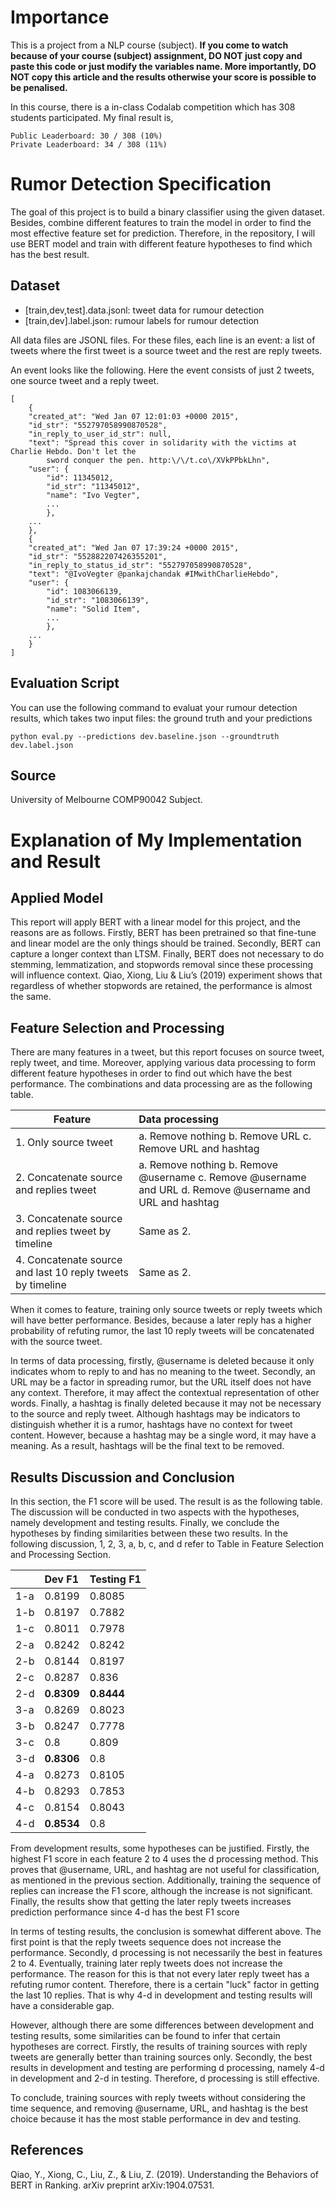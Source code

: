 # Importance
This is a project from a NLP course (subject). **If you come to watch because of your course (subject) assignment, DO NOT just copy and paste this code or just modify the variables name. More importantly, DO NOT copy this article and the results otherwise your score is possible to be penalised.** 

In this course, there is a in-class Codalab competition which has 308 students participated. My final result is, 

    Public Leaderboard: 30 / 308 (10%)
    Private Leaderboard: 34 / 308 (11%)
  
# Rumor Detection Specification
The goal of this project is to build a binary classifier using the given dataset. Besides, combine different features to train the model in order to find the most effective feature set for prediction. Therefore, in the repository, I will use BERT model and train with different feature hypotheses to find which has the best result.

## Dataset
* [train,dev,test].data.jsonl: tweet data for rumour detection
* [train,dev].label.json: rumour labels for rumour detection

All data files are JSONL files. For these files, each line is an event: a list of tweets where the first tweet is a source tweet and the rest are reply tweets.

An event looks like the following. Here the event consists of just 2 tweets, one source tweet and a reply tweet.

    [
        {
        "created_at": "Wed Jan 07 12:01:03 +0000 2015",
        "id_str": "552797058990870528",
        "in_reply_to_user_id_str": null,
        "text": "Spread this cover in solidarity with the victims at Charlie Hebdo. Don't let the
            sword conquer the pen. http:\/\/t.co\/XVkPPbkLhn",
        "user": {
            "id": 11345012,
            "id_str": "11345012",
            "name": "Ivo Vegter",
            ...
            },
        ...
        },
        {
        "created_at": "Wed Jan 07 17:39:24 +0000 2015",
        "id_str": "552882207426355201",
        "in_reply_to_status_id_str": "552797058990870528",
        "text": "@IvoVegter @pankajchandak #IMwithCharlieHebdo",
        "user": {
            "id": 1083066139,
            "id_str": "1083066139",
            "name": "Solid Item",
            ...
            },
        ...
        }
    ]

## Evaluation Script
You can use the following command to evaluat your rumour detection results, which takes two input files: the ground truth and your predictions

    python eval.py --predictions dev.baseline.json --groundtruth dev.label.json
    
## Source
University of Melbourne COMP90042 Subject.

# Explanation of My Implementation and Result

## Applied Model
This report will apply BERT with a linear model for this project, and the reasons are as follows. Firstly, BERT has been pretrained so that fine-tune and linear model are the only things should be trained. Secondly, BERT can capture a longer context than LTSM. Finally, BERT does not necessary to do stemming, lemmatization, and stopwords removal since these processing will influence context. Qiao, Xiong, Liu & Liu’s (2019) experiment shows that regardless of whether stopwords are retained, the performance is almost the same.

## Feature Selection and Processing
There are many features in a tweet, but this report focuses on source tweet, reply tweet, and time. Moreover, applying various data processing to form different feature hypotheses in order to find out which have the best performance. The combinations and data processing are as the following table.

| Feature | Data processing |
|-----------------|:-------------|
| 1. Only source tweet | a. Remove nothing b. Remove URL c. Remove URL and hashtag |
| 2. Concatenate source and replies tweet | a. Remove nothing b. Remove @username c. Remove @username and URL d. Remove @username and URL and hashtag | 
| 3. Concatenate source and replies tweet by timeline | Same as 2. | 
| 4. Concatenate source and last 10 reply tweets by timeline | Same as 2. | 

When it comes to feature, training only source tweets or reply tweets which will have better performance. Besides, because a later reply has a higher probability of refuting rumor, the last 10 reply tweets will be concatenated with the source tweet. 

In terms of data processing, firstly, @username is deleted because it only indicates whom to reply to and has no meaning to the tweet. Secondly, an URL may be a factor in spreading rumor, but the URL itself does not have any context. Therefore, it may affect the contextual representation of other words. Finally, a hashtag is finally deleted because it may not be necessary to the source and reply tweet. Although hashtags may be indicators to distinguish whether it is a rumor, hashtags have no context for tweet content. However, because a hashtag may be a single word, it may have a meaning. As a result, hashtags will be the final text to be removed.

## Results Discussion and Conclusion
In this section, the F1 score will be used. The result is as the following table. The discussion will be conducted in two aspects with the hypotheses, namely development and testing results. Finally, we conclude the hypotheses by finding similarities between these two results. In the following discussion, 1, 2, 3, a, b, c, and d refer to Table in Feature Selection and Processing Section.

| | Dev F1 | Testing F1 |
|-----------------|:-------------|:-------------|
| 1-a | 0.8199 | 0.8085 |
| 1-b | 0.8197 | 0.7882 |
| 1-c | 0.8011 | 0.7978 |
| 2-a | 0.8242 | 0.8242 |
| 2-b | 0.8144 | 0.8197 |
| 2-c | 0.8287 | 0.836 |
| 2-d | **0.8309** | **0.8444** |
| 3-a | 0.8269 | 0.8023 |
| 3-b | 0.8247 | 0.7778 |
| 3-c | 0.8 | 0.809 |
| 3-d | **0.8306** | 0.8 |
| 4-a | 0.8273 | 0.8105 |
| 4-b | 0.8293 | 0.7853 |
| 4-c | 0.8154 | 0.8043 |
| 4-d | **0.8534** | 0.8 |

From development results, some hypotheses can be justified. Firstly, the highest F1 score in each feature 2 to 4 uses the d processing method. This proves that @username, URL, and hashtag are not useful for classification, as mentioned in the previous section. Additionally, training the sequence of replies can increase the F1 score, although the increase is not significant. Finally, the results show that getting the later reply tweets increases prediction performance since 4-d has the best F1 score

In terms of testing results, the conclusion is somewhat different above. The first point is that the reply tweets sequence does not increase the performance. Secondly, d processing is not necessarily the best in features 2 to 4. Eventually, training later reply tweets does not increase the performance. The reason for this is that not every later reply tweet has a refuting rumor content. Therefore, there is a certain "luck" factor in getting the last 10 replies. That is why 4-d in development and testing results will have a considerable gap.

However, although there are some differences between development and testing results, some similarities can be found to infer that certain hypotheses are correct. Firstly, the results of training sources with reply tweets are generally better than training sources only. Secondly, the best results in development and testing are performing d processing, namely 4-d in development and 2-d in testing. Therefore, d processing is still effective.

To conclude, training sources with reply tweets without considering the time sequence, and removing @username, URL, and hashtag is the best choice because it has the most stable performance in dev and testing.

## References
Qiao, Y., Xiong, C., Liu, Z., & Liu, Z. (2019).
    Understanding the Behaviors of BERT in
    Ranking. arXiv preprint arXiv:1904.07531.

